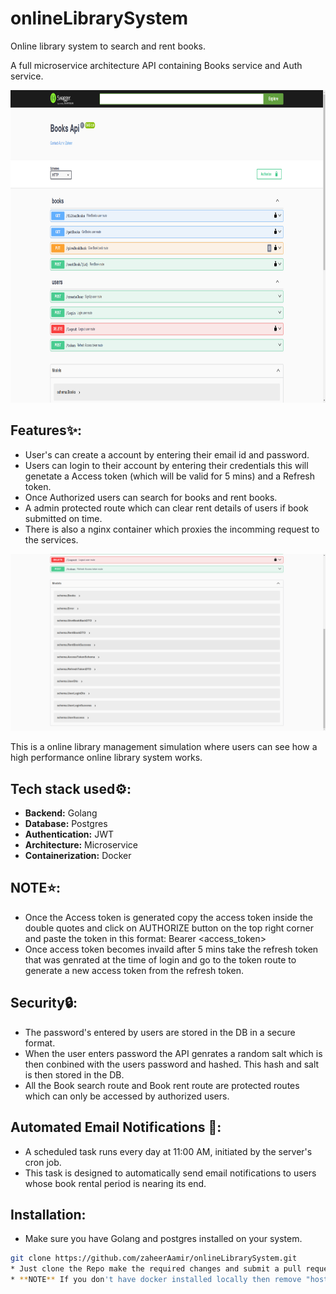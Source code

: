 # onlineLibrarySystem
Online library system to search and rent books.

A full microservice architecture API containing Books service and Auth service.

<a href="./images/screenshot.png">
  <img src="./images/screenshot.png" alt="Screenshot" width="850px" height="500px">
</a>

## Features✨:
* User's can create a account by entering their email id and password.
* Users can login to their account by entering their credentials this will genetate a Access token (which will be valid for 5 mins) and a Refresh token. 
* Once Authorized users can search for books and rent books. 
* A admin protected route which can clear rent details of users if book submitted on time.
* There is also a nginx container which proxies the incomming request to the services.

[![Screenshot1](./images/screenshot1.png)](./images/screenshot1.png)

This is a online library management simulation where users can see how a high performance online library system works. 

## Tech stack used⚙️:
* **Backend:** Golang
* **Database:** Postgres
* **Authentication:** JWT
* **Architecture:** Microservice
* **Containerization:** Docker

## NOTE⭐:
* Once the Access token is generated copy the access token inside the double quotes and click on AUTHORIZE button on the top right corner and paste the token in this format:
Bearer <access_token>
* Once access token becomes invaild after 5 mins take the refresh token that was genrated at the time of login and go to the token route to generate a new access token from the refresh token.

## Security🔒:
* The password's entered by users are stored in the DB in a secure format.
* When the user enters password the API genrates a random salt which is then conbined with the users password and hashed. This hash and salt is then stored in the DB. 
* All the Book search route and Book rent route are protected routes which can only be accessed by authorized users.

## Automated Email Notifications 🤖:
* A scheduled task runs every day at 11:00 AM, initiated by the server's cron job.
* This task is designed to automatically send email notifications to users whose book rental period is nearing its end.

## Installation:
* Make sure you have Golang and postgres installed on your system. 
```bash
git clone https://github.com/zaheerAamir/onlineLibrarySystem.git
* Just clone the Repo make the required changes and submit a pull request.
* **NOTE** If you don't have docker installed locally then remove "host=postgres" from line 28 of utils/connectdb.go in both books and auth folders.